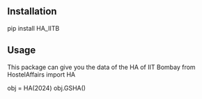 ## Installation
pip install HA_IITB

## Usage
This package can give you the data of the HA of IIT Bombay
from HostelAffairs import HA

obj = HA(2024)
obj.GSHA()

